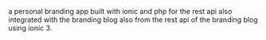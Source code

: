 a personal branding app built with ionic and php for the rest api also integrated with the branding blog also from the rest api of the branding blog using ionic 3.
